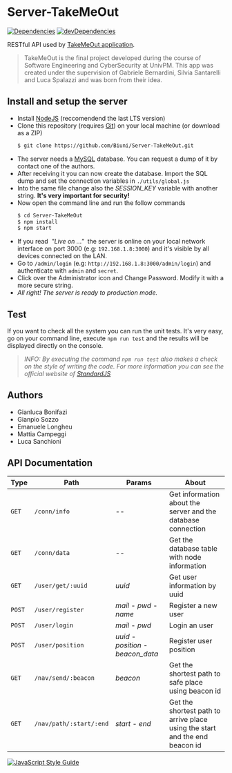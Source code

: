 # Server-TakeMeOut
[![Dependencies](https://david-dm.org/Biuni/Server-TakeMeOut/status.svg)](https://david-dm.org/Biuni/Server-TakeMeOut)
[![devDependencies](https://david-dm.org/Biuni/Server-TakeMeOut/dev-status.svg)](https://david-dm.org/Biuni/Server-TakeMeOut?type=dev)

RESTful API used by [TakeMeOut application](https://github.com/Biuni/App-TakeMeOut).
> TakeMeOut is the final project developed during the course of Software Engineering and CyberSecurity at UnivPM. This app was created under the supervision of Gabriele Bernardini, Silvia Santarelli and Luca Spalazzi and was born from their idea.

## Install and setup the server

  - Install [NodeJS](https://nodejs.org/en/) (reccomendend the last LTS version)
  - Clone this repository (requires [Git](https://git-scm.com/)) on your local machine (or download as a ZIP)
    ```sh
    $ git clone https://github.com/Biuni/Server-TakeMeOut.git
    ```
  - The server needs a [MySQL](https://www.mysql.com/it/downloads/) database. You can request a dump of it by contact one of the authors.
  - After receiving it you can now create the database. Import the SQL dump and set the connection variables in `./utils/global.js`
  - Into the same file change also the *SESSION_KEY* variable with another string. **It's very important for security!**
  - Now open the command line and run the follow commands
    ```sh
    $ cd Server-TakeMeOut
    $ npm install
    $ npm start
    ```
  - If you read&nbsp; *"Live on ..."* &nbsp;the server is online on your local network interface on port 3000 (e.g: `192.168.1.8:3000`) and it's visible by all devices connected on the LAN.
  - Go to `/admin/login` (e.g: `http://192.168.1.8:3000/admin/login`) and authenticate with `admin` and `secret`.
  - Click over the Administrator icon and Change Password. Modify it with a more secure string.
  - *All right! The server is ready to production mode.*

## Test
If you want to check all the system you can run the unit tests. It's very easy, go on your command line, execute `npm run test` and the results will be displayed directly on the console.
> *INFO: By executing the command `npm run test` also makes a check on the style of writing the code. For more information you can see the official website of [StandardJS](https://standardjs.com/)*

## Authors
  - Gianluca Bonifazi
  - Gianpio Sozzo
  - Emanuele Longheu
  - Mattia Campeggi
  - Luca Sanchioni

## API Documentation
| Type | Path | Params | About |
| ------ | ------ | ------ | ------ |
| `GET` | `/conn/info` | -- | Get information about the server and the database connection |
| `GET` | `/conn/data` | -- | Get the database table with node information |
| `GET` | `/user/get/:uuid` | *uuid* | Get user information by uuid |
| `POST` | `/user/register` | *mail* - *pwd* - *name* | Register a new user |
| `POST` | `/user/login` | *mail* - *pwd* | Login an user |
| `POST` | `/user/position` | *uuid* - *position* - *beacon_data* | Register user position |
| `GET` | `/nav/send/:beacon` | *beacon* | Get the shortest path to safe place using beacon id |
| `GET` | `/nav/path/:start/:end` | *start* - *end* | Get the shortest path to arrive place using the start and the end beacon id |


[![JavaScript Style Guide](https://cdn.rawgit.com/standard/standard/master/badge.svg)](https://github.com/standard/standard)